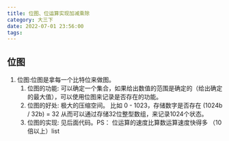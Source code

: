 ```yaml
---
title: 位图、位运算实现加减乘除
category: 大三下
date: 2022-07-01 23:56:00
tags:
---
```

## 位图
1. 位图:位图是拿每一个比特位来做图。
   1. 位图的功能: 可以确定一个集合，如果给出数值的范围是确定的（给出确定的最大值），可以使用位图来记录是否存在的功能。
   2. 位图的好处: 极大的压缩空间。 比如 0 - 1023，存储数字是否存在 (1024b / 32b) = 32 从而可以通过存储32位整型数组，来记录1024个状态。
   3. 位图的实现: 见后面代码。PS： 位运算的速度比算数运算速度快得多 （10倍以上）list
